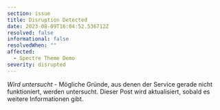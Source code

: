 ```yaml
---
section: issue
title: Disruption Detected
date: 2023-08-09T16:04:52.536712Z
resolved: false
informational: false
resolvedWhen: ""
affected:
  - Spectre Theme Demo
severity: disrupted
---
```

*Wird untersucht* - Mögliche Gründe, aus denen der Service gerade nicht funktioniert, werden untersucht. Dieser Post wird aktualisiert, sobald es weitere Informationen gibt.

        